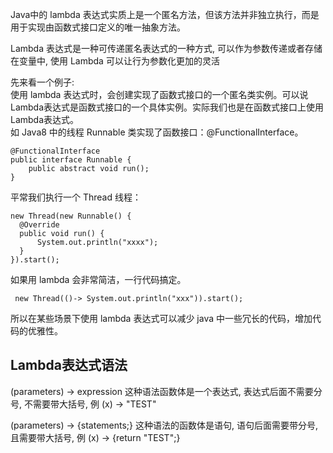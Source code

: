 

Java中的 lambda 表达式实质上是一个匿名方法，但该方法并非独立执行，而是用于实现由函数式接口定义的唯一抽象方法。

Lambda 表达式是一种可传递匿名表达式的一种方式, 可以作为参数传递或者存储在变量中, 使用 Lambda 可以让行为参数化更加的灵活

先来看一个例子:  
使用 lambda 表达式时，会创建实现了函数式接口的一个匿名类实例。可以说Lambda表达式是函数式接口的一个具体实例。实际我们也是在函数式接口上使用Lambda表达式。  
如 Java8 中的线程 Runnable 类实现了函数接口：@FunctionalInterface。
```text
@FunctionalInterface
public interface Runnable {
    public abstract void run();
}
```
平常我们执行一个 Thread 线程：
```text
new Thread(new Runnable() {
  @Override
  public void run() {
      System.out.println("xxxx");
  }
}).start();
```
如果用 lambda 会非常简洁，一行代码搞定。
```text
 new Thread(()-> System.out.println("xxx")).start();
```
所以在某些场景下使用 lambda 表达式可以减少 java 中一些冗长的代码，增加代码的优雅性。

## Lambda表达式语法
(parameters) -> expression
这种语法函数体是一个表达式, 表达式后面不需要分号, 不需要带大括号, 例 (x) -> "TEST"

(parameters) -> {statements;}
这种语法的函数体是语句, 语句后面需要带分号, 且需要带大括号, 例 (x) -> {return "TEST";}

## 